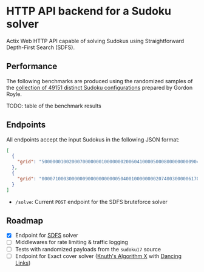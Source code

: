 # HTTP API backend for a Sudoku solver

Actix Web HTTP API capable of solving Sudokus using Straightforward Depth-First Search (SDFS).

## Performance

The following benchmarks are produced using the randomized samples of the [collection of 49151 distinct Sudoku configurations](https://web.archive.org/web/20120730100322/http://mapleta.maths.uwa.edu.au/~gordon/sudokumin.php) prepared by Gordon Royle.

TODO: table of the benchmark results

## Endpoints

All endpoints accept the input Sudokus in the following JSON format:

```json
[
  {
    "grid": "500000010020007000000010000000200604100005000800000000090400200000380000000000700"
  },
  {
    "grid": "000071000300000090000000000050400100000000207400300000617000000000580000020000000"
  }
]
```

- `/solve`: Current `POST` endpoint for the SDFS bruteforce solver

## Roadmap

- [x] Endpoint for [SDFS](https://web.archive.org/web/20221208212421/https://www.dcc.fc.up.pt/~acm/sudoku.pdf) solver
- [ ] Middlewares for rate limiting & traffic logging
- [ ] Tests with randomized payloads from the `sudoku17` source
- [ ] Endpoint for Exact cover solver ([Knuth's Algorithm X](https://en.wikipedia.org/wiki/Knuth%27s_Algorithm_X) with [Dancing Links](https://en.wikipedia.org/wiki/Dancing_Links))
